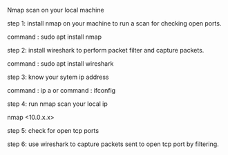 Nmap scan on your local machine

step 1:
install nmap on your machine to run a scan for checking open ports.

command : sudo apt install nmap

step 2:
install wireshark to perform packet filter and capture packets.

command : sudo apt install wireshark

step 3:
know your sytem ip address 

command : ip a
or
command : ifconfig

step 4:
run nmap scan your local ip

nmap <10.0.x.x>

step 5:
check for open tcp ports

step 6:
use wireshark to capture packets sent to open tcp port by filtering.

